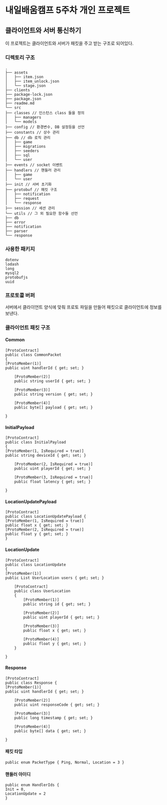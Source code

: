 # 내일배움캠프 5주차 개인 프로젝트

## 클라이언트와 서버 통신하기

이 프로젝트는 클라이언트와 서버가 패킷을 주고 받는 구조로 되어있다.

### 디렉토리 구조

    .
    ├── assets
    │   ├── item.json
    │   ├── item_unlock.json
    │   └── stage.json
    ├── clients
    ├── package-lock.json
    ├── package.json
    ├── readme.md
    └── src
    ├── classes // 인스턴스 class 들을 정의
    │   ├── managers
    │   └── models
    ├── config // 환경변수, DB 설정등을 선언
    ├── constants // 상수 관리
    ├── db // db 로직 관리
    │   ├── game
    │   ├── migrations
    │   ├── seeders
    │   ├── sql
    │   └── user
    ├── events // socket 이벤트
    ├── handlers // 핸들러 관리
    │   ├── game
    │   └── user
    ├── init // 서버 초기화
    ├── protobuf // 패킷 구조
    │   ├── notification
    │   ├── request
    │   └── response
    ├── session // 세션 관리
    └── utils // 그 외 필요한 함수들 선언
    ├── db
    ├── error
    ├── notification
    ├── parser
    └── response

### 사용한 패키지

    dotenv
    lodash
    long
    mysql2
    protobufjs
    uuid
    
### 프로토콜 버퍼

서버에서 클라이언트 양식에 맞춰 프로토 파일을 만들어 패킷으로 클라이언트에 정보를 보낸다.

### 클라이언트 패킷 구조

#### Common

    [ProtoContract]
    public class CommonPacket
    {
    [ProtoMember(1)]
    public uint handlerId { get; set; }

        [ProtoMember(2)]
        public string userId { get; set; }

        [ProtoMember(3)]
        public string version { get; set; }

        [ProtoMember(4)]
        public byte[] payload { get; set; }

    }

#### InitialPayload

    [ProtoContract]
    public class InitialPayload
    {
    [ProtoMember(1, IsRequired = true)]
    public string deviceId { get; set; }
    
        [ProtoMember(2, IsRequired = true)]
        public uint playerId { get; set; }

        [ProtoMember(3, IsRequired = true)]
        public float latency { get; set; }

    }

#### LocationUpdatePayload

    [ProtoContract]
    public class LocationUpdatePayload {
    [ProtoMember(1, IsRequired = true)]
    public float x { get; set; }
    [ProtoMember(2, IsRequired = true)]
    public float y { get; set; }
    }

#### LocationUpdate

    [ProtoContract]
    public class LocationUpdate
    {
    [ProtoMember(1)]
    public List UserLocation users { get; set; }

        [ProtoContract]
        public class UserLocation
        {
            [ProtoMember(1)]
            public string id { get; set; }

            [ProtoMember(2)]
            public uint playerId { get; set; }

            [ProtoMember(3)]
            public float x { get; set; }

            [ProtoMember(4)]
            public float y { get; set; }
        }

    }

#### Response

    [ProtoContract]
    public class Response {
    [ProtoMember(1)]
    public uint handlerId { get; set; }

        [ProtoMember(2)]
        public uint responseCode { get; set; }

        [ProtoMember(3)]
        public long timestamp { get; set; }

        [ProtoMember(4)]
        public byte[] data { get; set; }

    }

#### 패킷 타입

    public enum PacketType { Ping, Normal, Location = 3 }
    
#### 핸들러 아이디

    public enum HandlerIds {
    Init = 0,
    LocationUpdate = 2
    }
